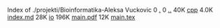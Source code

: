 Index of ./projekti/Bioinformatika-Aleksa Vuckovic
0 [.](.)
0 [..](..)
40K [cpp](cpp)
4.0K [index.md](index.md)
28K [io](io)
196K [main.pdf](main.pdf)
12K [main.tex](main.tex)
